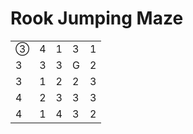 # Rook Jumping Maze

|   |   |   |   |   |
|---|---|---|---|---|
| ③ | 4 | 1 | 3 | 1 |
| 3 | 3 | 3 | G | 2 |
| 3 | 1 | 2 | 2 | 3 |
| 4 | 2 | 3 | 3 | 3 |
| 4 | 1 | 4 | 3 | 2 |

